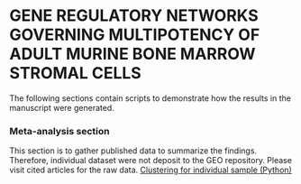 # GENE REGULATORY NETWORKS GOVERNING MULTIPOTENCY OF ADULT MURINE BONE MARROW STROMAL CELLS

The following sections contain scripts to demonstrate how the results in the manuscript were generated.

### Meta-analysis section
This section is to gather published data to summarize the findings. Therefore, individual dataset were not deposit to the GEO repository. Please visit cited articles for the raw data.
[Clustering for individual sample (Python)](Meta-analysis/[Cluster]Individual_sample.md)

